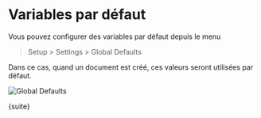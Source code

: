 # Variables par défaut

Vous pouvez configurer des variables par défaut depuis le menu

> Setup > Settings > Global Defaults

Dans ce cas, quand un document est créé, ces valeurs seront utilisées par défaut.

<img class="screenshot" alt="Global Defaults" src="{{docs_base_url}}/assets/img/setup/settings/global-defaults.png">

{suite}
